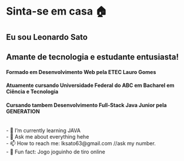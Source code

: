 <h1>Sinta-se em casa 🏠</h1>
<h2>Eu sou Leonardo Sato</H2>
<h2>Amante de tecnologia e estudante entusiasta!</h2>
<h4>Formado em Desenvolvimento Web pela ETEC Lauro Gomes</h4>
<h4>Atuamente cursando Universidade Federal do ABC em Bacharel em Ciência e Tecnologia</h4>
<h4>Cursando tambem Desenvolvimento Full-Stack Java Junior pela GENERATION</h4>
<br>- 🌱 I’m currently learning JAVA
<br>- 💬 Ask me about everything hehe
<br>- 📫 How to reach me: lksato63@gmail.com //ask my number.
<br>- 🔫 Fun fact: Jogo joguinho de tiro online 
